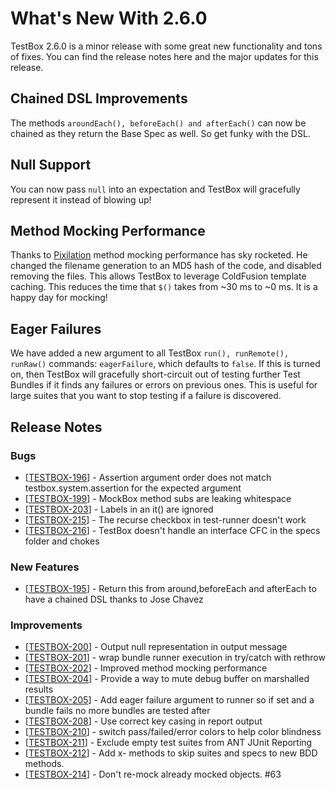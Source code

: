 # What's New With 2.6.0

TestBox 2.6.0 is a minor release with some great new functionality and tons of fixes.  You can find the release notes here and the major updates for this release.

## Chained DSL Improvements

The methods `aroundEach(), beforeEach() and afterEach()` can now be chained as they return the Base Spec as well.  So get funky with the DSL.

## Null Support

You can now pass `null` into an expectation and TestBox will gracefully represent it instead of blowing up!

## Method Mocking Performance

Thanks to [Pixilation](https://github.com/pixilation) method mocking performance has sky rocketed.  He changed the filename generation to an MD5 hash of the code, and disabled removing the files. This allows TestBox to leverage ColdFusion template caching. This reduces the time that `$()` takes from ~30 ms to ~0 ms.  It is a happy day for mocking!

## Eager Failures

We have added a new argument to all TestBox `run(), runRemote(), runRaw()` commands: `eagerFailure`, which defaults to `false`.  If this is turned on, then TestBox will gracefully short-circuit out of testing further Test Bundles if it finds any failures or errors on previous ones.  This is useful for large suites that you want to stop testing if a failure is discovered.


## Release Notes       

### Bugs

* [<a href='https://ortussolutions.atlassian.net/browse/TESTBOX-196'>TESTBOX-196</a>] - Assertion argument order does not match testbox.system.assertion for the expected argument
* [<a href='https://ortussolutions.atlassian.net/browse/TESTBOX-199'>TESTBOX-199</a>] - MockBox method subs are leaking whitespace
* [<a href='https://ortussolutions.atlassian.net/browse/TESTBOX-203'>TESTBOX-203</a>] - Labels in an it() are ignored
* [<a href='https://ortussolutions.atlassian.net/browse/TESTBOX-215'>TESTBOX-215</a>] - The recurse checkbox in test-runner doesn&#39;t work
* [<a href='https://ortussolutions.atlassian.net/browse/TESTBOX-216'>TESTBOX-216</a>] - TestBox doesn&#39;t handle an interface CFC in the specs folder and chokes

### New Features

* [<a href='https://ortussolutions.atlassian.net/browse/TESTBOX-195'>TESTBOX-195</a>] - Return this from around,beforeEach and afterEach to have a chained DSL thanks to Jose Chavez
        
### Improvements

* [<a href='https://ortussolutions.atlassian.net/browse/TESTBOX-200'>TESTBOX-200</a>] - Output null representation in output message
* [<a href='https://ortussolutions.atlassian.net/browse/TESTBOX-201'>TESTBOX-201</a>] - wrap bundle runner execution in try/catch with rethrow
* [<a href='https://ortussolutions.atlassian.net/browse/TESTBOX-202'>TESTBOX-202</a>] - Improved method mocking performance
* [<a href='https://ortussolutions.atlassian.net/browse/TESTBOX-204'>TESTBOX-204</a>] - Provide a way to mute debug buffer on marshalled results
* [<a href='https://ortussolutions.atlassian.net/browse/TESTBOX-205'>TESTBOX-205</a>] - Add eager failure argument to runner so if set and a bundle fails no more bundles are tested after
* [<a href='https://ortussolutions.atlassian.net/browse/TESTBOX-208'>TESTBOX-208</a>] - Use correct key casing in report output
* [<a href='https://ortussolutions.atlassian.net/browse/TESTBOX-210'>TESTBOX-210</a>] - switch pass/failed/error colors to help color blindness
* [<a href='https://ortussolutions.atlassian.net/browse/TESTBOX-211'>TESTBOX-211</a>] - Exclude empty test suites from ANT JUnit Reporting
* [<a href='https://ortussolutions.atlassian.net/browse/TESTBOX-212'>TESTBOX-212</a>] - Add x- methods to skip suites and specs to new BDD methods.
* [<a href='https://ortussolutions.atlassian.net/browse/TESTBOX-214'>TESTBOX-214</a>] - Don&#39;t re-mock already mocked objects. #63
             